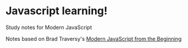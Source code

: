 # Javascript learning!

Study notes for Modern JavaScript

Notes based on Brad Traversy's [Modern JavaScript from the Beginning](https://www.udemy.com/course/modern-javascript-from-the-beginning/)
